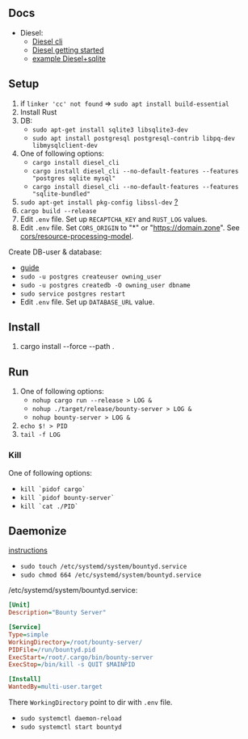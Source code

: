 ## Docs

- Diesel:
	- [Diesel cli](https://github.com/diesel-rs/diesel/tree/master/diesel_cli#installation)
	- [Diesel getting started](http://diesel.rs/guides/getting-started/)
	- [example Diesel+sqlite](https://github.com/diesel-rs/diesel/tree/master/examples/sqlite/getting_started_step_3)


## Setup

1. if `linker 'cc' not found` => `sudo apt install build-essential`
1. Install Rust
1. DB:
	- `sudo apt-get install sqlite3 libsqlite3-dev`
	- `sudo apt install postgresql postgresql-contrib libpq-dev libmysqlclient-dev`
1. One of following options:
	- `cargo install diesel_cli`
	- `cargo install diesel_cli --no-default-features --features "postgres sqlite mysql"`
	- `cargo install diesel_cli --no-default-features --features "sqlite-bundled"`
1. `sudo apt-get install pkg-config libssl-dev` [?](https://docs.rs/openssl/0.10.23/openssl/)
1. `cargo build --release`
1. Edit `.env` file. Set up `RECAPTCHA_KEY` and `RUST_LOG` values.
1. Edit `.env` file. Set `CORS_ORIGIN` to "*" or "https://domain.zone". See [cors/resource-processing-model](https://www.w3.org/TR/cors/#resource-processing-model).


Create DB-user & database:
- [guide](https://linuxize.com/post/how-to-install-postgresql-on-ubuntu-18-04/#creating-postgresql-role-and-database)
- `sudo -u postgres createuser owning_user`
- `sudo -u postgres createdb -O owning_user dbname`
- `sudo service postgres restart`
- Edit `.env` file. Set up `DATABASE_URL` value.


## Install

1. cargo install --force --path .


## Run

1. One of following options:
	- `nohup cargo run --release > LOG &`
	- `nohup ./target/release/bounty-server > LOG &`
	- `nohup bounty-server > LOG &`
1. `echo $! > PID`
1. `tail -f LOG`


### Kill

One of following options:
- ``kill `pidof cargo` ``
- ``kill `pidof bounty-server` ``
- ``kill `cat ./PID` ``

## Daemonize

[instructions](https://www.shellhacks.com/systemd-service-file-example/)

- `sudo touch /etc/systemd/system/bountyd.service`
- `sudo chmod 664 /etc/systemd/system/bountyd.service`

/etc/systemd/system/bountyd.service:

```ini
[Unit]
Description="Bounty Server"

[Service]
Type=simple
WorkingDirectory=/root/bounty-server/
PIDFile=/run/bountyd.pid
ExecStart=/root/.cargo/bin/bounty-server
ExecStop=/bin/kill -s QUIT $MAINPID

[Install]
WantedBy=multi-user.target
```

There `WorkingDirectory` point to dir with `.env` file.

- `sudo systemctl daemon-reload`
- `sudo systemctl start bountyd`
